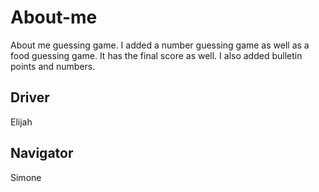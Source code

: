 # About-me

About me guessing game. I added a number guessing game as well as a food guessing game. It has the final score as well. I also added bulletin points and numbers.

## Driver

Elijah

## Navigator

Simone
